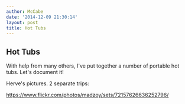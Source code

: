 ```yaml
---
author: McCabe
date: '2014-12-09 21:30:14'
layout: post
title: Hot Tubs
---
```


## Hot Tubs

With help from many others, I've put together a number of portable hot tubs.  Let's document it!

Herve's pictures.  2 separate trips:

https://www.flickr.com/photos/madzoy/sets/72157626636252796/
